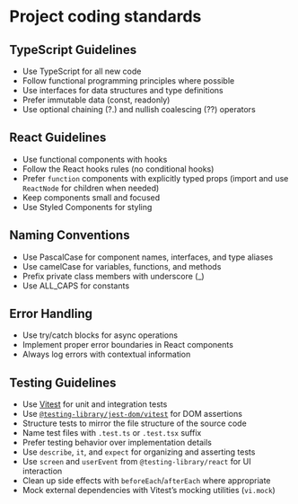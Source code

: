 # Project coding standards

## TypeScript Guidelines

- Use TypeScript for all new code
- Follow functional programming principles where possible
- Use interfaces for data structures and type definitions
- Prefer immutable data (const, readonly)
- Use optional chaining (?.) and nullish coalescing (??) operators

## React Guidelines

- Use functional components with hooks
- Follow the React hooks rules (no conditional hooks)
- Prefer `function` components with explicitly typed props (import and use `ReactNode` for children when needed)
- Keep components small and focused
- Use Styled Components for styling

## Naming Conventions

- Use PascalCase for component names, interfaces, and type aliases
- Use camelCase for variables, functions, and methods
- Prefix private class members with underscore (\_)
- Use ALL_CAPS for constants

## Error Handling

- Use try/catch blocks for async operations
- Implement proper error boundaries in React components
- Always log errors with contextual information

## Testing Guidelines

- Use [Vitest](https://vitest.dev) for unit and integration tests
- Use [`@testing-library/jest-dom/vitest`](https://testing-library.com/docs/ecosystem-jest-dom/#vitest-setup) for DOM assertions
- Structure tests to mirror the file structure of the source code
- Name test files with `.test.ts` or `.test.tsx` suffix
- Prefer testing behavior over implementation details
- Use `describe`, `it`, and `expect` for organizing and asserting tests
- Use `screen` and `userEvent` from `@testing-library/react` for UI interaction
- Clean up side effects with `beforeEach`/`afterEach` where appropriate
- Mock external dependencies with Vitest’s mocking utilities (`vi.mock`)